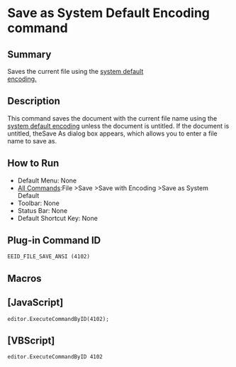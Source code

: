 # Save as System Default Encoding command

## Summary

Saves the current file using the
[system default \
encoding.](../../glossary/index)

## Description

This command saves the document with the current file name using the
[system default encoding](../../glossary/index)
unless the document is untitled.
If the document is untitled, theSave As dialog box appears,
which allows you to enter a file name to save as.

## How to Run

- Default Menu: None
- [All Commands](../tools/all_commands):File \>Save
\>Save with Encoding \>Save as System Default
- Toolbar: None
- Status Bar: None
- Default Shortcut Key: None

## Plug-in Command ID

```
EEID_FILE_SAVE_ANSI (4102)```

## Macros

## \[JavaScript\]

```
editor.ExecuteCommandByID(4102);
```

## \[VBScript\]

```
editor.ExecuteCommandByID 4102
```
